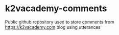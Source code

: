 # k2vacademy-comments
Public github repository used to store comments from https://k2vacademy.com blog using utterances
